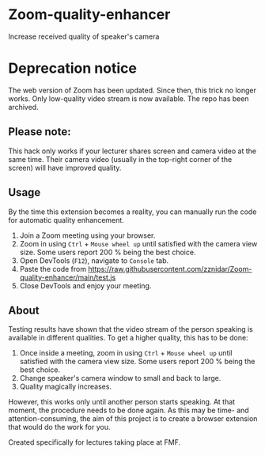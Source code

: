 # Zoom-quality-enhancer
Increase received quality of speaker's camera

# Deprecation notice
The web version of Zoom has been updated. Since then, this trick no longer works. Only low-quality video stream is now available. The repo has been archived.

## Please note:
This hack only works if your lecturer shares screen and camera video at the same time. Their camera video (usually in the top-right corner of the screen) will have improved quality.

## Usage
By the time this extension becomes a reality, you can manually run the code for automatic quality enhancement.
1. Join a Zoom meeting using your browser.
2. Zoom in using `Ctrl` + `Mouse wheel up` until satisfied with the camera view size. Some users report 200 % being the best choice.
3. Open DevTools (`F12`), navigate to `Console` tab.
4. Paste the code from https://raw.githubusercontent.com/zznidar/Zoom-quality-enhancer/main/test.js
5. Close DevTools and enjoy your meeting.

## About
Testing results have shown that the video stream of the person speaking is available in different qualities. To get a higher quality, this has to be done:
1. Once inside a meeting, zoom in using `Ctrl` + `Mouse wheel up` until satisfied with the camera view size. Some users report 200 % being the best choice.
2. Change speaker's camera window to small and back to large.
3. Quality magically increases.

However, this works only until another person starts speaking. At that moment, the procedure needs to be done again. 
As this may be time- and attention-consuming, the aim of this project is to create a browser extension that would do the work for you.

Created specifically for lectures taking place at FMF.
